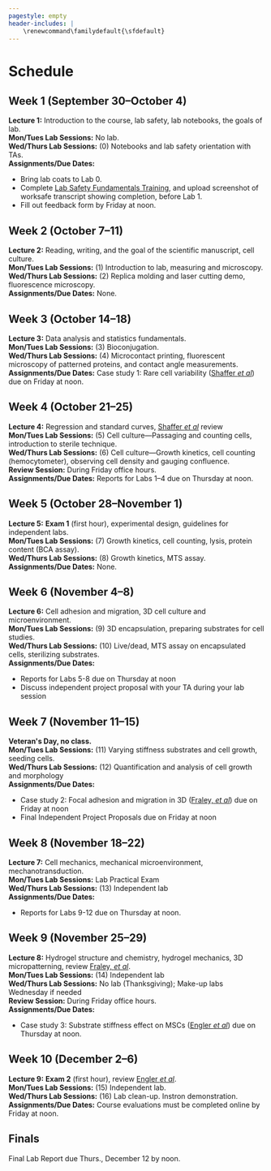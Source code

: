 ```yaml
---
pagestyle: empty
header-includes: |
    \renewcommand\familydefault{\sfdefault}
---
```


# Schedule

## Week 1 (September 30–October 4)

**Lecture 1:** Introduction to the course, lab safety, lab notebooks, the goals of lab.  
**Mon/Tues Lab Sessions:** No lab.  
**Wed/Thurs Lab Sessions:** (0) Notebooks and lab safety orientation with TAs.  
**Assignments/Due Dates:**

- Bring lab coats to Lab 0.
- Complete [Lab Safety Fundamentals Training](https://worksafe.ucla.edu/), and upload screenshot of worksafe transcript showing completion, before Lab 1.
- Fill out feedback form by Friday at noon.

## Week 2 (October 7–11)

**Lecture 2:** Reading, writing, and the goal of the scientific manuscript, cell culture.  
**Mon/Tues Lab Sessions:** (1) Introduction to lab, measuring and microscopy.  
**Wed/Thurs Lab Sessions:** (2) Replica molding and laser cutting demo, fluorescence microscopy.  
**Assignments/Due Dates:** None.

## Week 3 (October 14–18)

**Lecture 3:** Data analysis and statistics fundamentals.  
**Mon/Tues Lab Sessions:** (3) Bioconjugation.  
**Wed/Thurs Lab Sessions:** (4) Microcontact printing, fluorescent microscopy of patterned proteins, and contact angle measurements.  
**Assignments/Due Dates:** Case study 1: Rare cell variability ([Shaffer *et al*](https://www.nature.com/articles/nature22794)) due on Friday at noon.

## Week 4 (October 21–25)

**Lecture 4:** Regression and standard curves, [Shaffer *et al*](https://www.nature.com/articles/nature22794) review  
**Mon/Tues Lab Sessions:** (5) Cell culture—Passaging and counting cells, introduction to sterile technique.  
**Wed/Thurs Lab Sessions:** (6) Cell culture—Growth kinetics, cell counting (hemocytometer), observing cell density and gauging confluence.  
**Review Session:** During Friday office hours.  
**Assignments/Due Dates:** Reports for Labs 1–4 due on Thursday at noon.

## Week 5 (October 28–November 1)

**Lecture 5:** **Exam 1** (first hour), experimental design, guidelines for independent labs.  
**Mon/Tues Lab Sessions:** (7) Growth kinetics, cell counting, lysis, protein content (BCA assay).  
**Wed/Thurs Lab Sessions:** (8) Growth kinetics, MTS assay.  
**Assignments/Due Dates:** None.

## Week 6 (November 4–8)

**Lecture 6:** Cell adhesion and migration, 3D cell culture and microenvironment.  
**Mon/Tues Lab Sessions:** (9) 3D encapsulation, preparing substrates for cell studies.  
**Wed/Thurs Lab Sessions:** (10) Live/dead, MTS assay on encapsulated cells, sterilizing substrates.  
**Assignments/Due Dates:**

- Reports for Labs 5-8 due on Thursday at noon
- Discuss independent project proposal with your TA during your lab session

## Week 7 (November 11–15)

**Veteran's Day, no class.**  
**Mon/Tues Lab Sessions:** (11) Varying stiffness substrates and cell growth, seeding cells.  
**Wed/Thurs Lab Sessions:** (12) Quantification and analysis of cell growth and morphology  
**Assignments/Due Dates:**

- Case study 2: Focal adhesion and migration in 3D ([Fraley, *et al*](https://dx.doi.org/10.1038%2Fncb2062)) due on Friday at noon
- Final Independent Project Proposals due on Friday at noon

## Week 8 (November 18–22)

**Lecture 7:** Cell mechanics, mechanical microenvironment, mechanotransduction.  
**Mon/Tues Lab Sessions:** Lab Practical Exam  
**Wed/Thurs Lab Sessions:** (13) Independent lab  
**Assignments/Due Dates:**

- Reports for Labs 9-12 due on Thursday at noon.

## Week 9 (November 25–29)

**Lecture 8:** Hydrogel structure and chemistry, hydrogel mechanics, 3D micropatterning, review [Fraley, *et al*](https://dx.doi.org/10.1038%2Fncb2062).  
**Mon/Tues Lab Sessions:** (14) Independent lab  
**Wed/Thurs Lab Sessions:** No lab (Thanksgiving); Make-up labs Wednesday if needed  
**Review Session:** During Friday office hours.  
**Assignments/Due Dates:**

- Case study 3: Substrate stiffness effect on MSCs ([Engler *et al*](https://doi.org/10.1016/j.cell.2006.06.044)) due on Thursday at noon.

## Week 10 (December 2–6)

**Lecture 9:** **Exam 2** (first hour), review [Engler *et al*](https://doi.org/10.1016/j.cell.2006.06.044).  
**Mon/Tues Lab Sessions:** (15) Independent lab.  
**Wed/Thurs Lab Sessions:** (16) Lab clean-up. Instron demonstration.  
**Assignments/Due Dates:** Course evaluations must be completed online by Friday at noon.

## Finals

Final Lab Report due Thurs., December 12 by noon.
